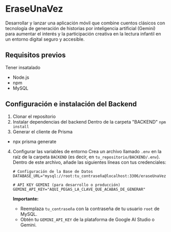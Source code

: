 # EraseUnaVez
Desarrollar y lanzar una aplicación móvil que combine cuentos clásicos con tecnología de generación de historias por inteligencia artificial (Gemini) para aumentar el interés y la participación creativa en la lectura infantil en un entorno digital seguro y accesible.

## Requisitos previos
Tener insatalado 
* Node.js
* npm
* MySQL

## Configuración e instalación del Backend 
1. Clonar el repositorio
2. Instalar dependencias del backend
  Dentro de la carpeta "BACKEND"
```npm install ```
3. Generar el cliente de Prisma
  * npx prisma generate
4. Configurar las variables de entorno
    Crea un archivo llamado `.env` en la raíz de la carpeta `BACKEND` (es decir, en `tu_repositorio/BACKEND/.env`).
    Dentro de este archivo, añade las siguientes líneas con tus credenciales:

    ```dotenv
    # Configuración de la Base de Datos
    DATABASE_URL="mysql://root:tu_contraseña@localhost:3306/eraseUnaVez"

    # API KEY GEMINI (para desarrollo o producción)
    GEMINI_API_KEY="AQUI_PEGAS_LA_CLAVE_QUE_ACABAS_DE_GENERAR"
    ```

    **Importante:**
    * Reemplaza `tu_contraseña` con la contraseña de tu usuario `root` de MySQL.
    * Obtén tu `GEMINI_API_KEY` de la plataforma de Google AI Studio o Gemini.



